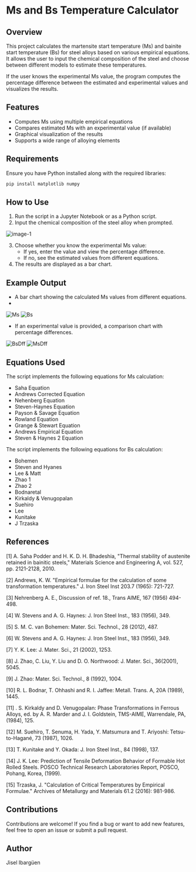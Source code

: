 # Ms and Bs Temperature Calculator

## Overview
This project calculates the martensite start temperature (Ms) and bainite start temperature (Bs) for steel alloys based on various empirical equations. It allows the user to input the chemical composition of the steel and choose between different models to estimate these temperatures.

If the user knows the experimental Ms value, the program computes the percentage difference between the estimated and experimental values and visualizes the results.

## Features
- Computes Ms using multiple empirical equations
- Compares estimated Ms with an experimental value (if available)
- Graphical visualization of the results
- Supports a wide range of alloying elements

## Requirements
Ensure you have Python installed along with the required libraries:

```bash
pip install matplotlib numpy
```

## How to Use
1. Run the script in a Jupyter Notebook or as a Python script.
2. Input the chemical composition of the steel alloy when prompted.

![image-1](https://github.com/user-attachments/assets/fae9deed-ab88-4679-a792-517ad07fbea8)


3. Choose whether you know the experimental Ms value:
   - If yes, enter the value and view the percentage difference.
   - If no, see the estimated values from different equations.
4. The results are displayed as a bar chart.

## Example Output
- A bar chart showing the calculated Ms values from different equations.
- 
![Ms](https://github.com/user-attachments/assets/adefdc10-2504-4a06-899e-5d56b906288b)
![Bs](https://github.com/user-attachments/assets/dbb0c8e2-297b-4c21-b174-dd5a0591cac9)

- If an experimental value is provided, a comparison chart with percentage differences.

![BsDff](https://github.com/user-attachments/assets/b443d5f4-786a-46cf-8b2a-470716ca223b)
![MsDff](https://github.com/user-attachments/assets/3a3795b8-1744-4738-a363-dea3b5884205)


## Equations Used
The script implements the following equations for Ms calculation:
- Saha Equation
- Andrews Corrected Equation
- Nehenberg Equation
- Steven-Haynes Equation
- Payson & Savage Equation
- Rowland Equation
- Grange & Stewart Equation
- Andrews Empirical Equation
- Steven & Haynes 2 Equation

The script implements the following equations for Bs calculation:
- Bohemen
- Steven and Hyanes
- Lee & Matt
- Zhao 1
- Zhao 2
- Bodnaretal
- Kirkaldy & Venugopalan
- Suehiro
- Lee
- Kunitake
- J Trzaska

## References

[1] A. Saha Podder and H. K. D. H. Bhadeshia, "Thermal stability of austenite retained in bainitic steels," Materials Science and Engineering A, vol. 527, pp. 2121-2128, 2010.

[2] Andrews, K. W. "Empirical formulae for the calculation of some transformation temperatures." J. Iron Steel Inst 203.7 (1965): 721-727.

[3] Nehrenberg A. E., Discussion of ref. 18., Trans AIME, 167 (1956) 494-498.

[4] W. Stevens and A. G. Haynes: J. Iron Steel Inst., 183 (1956), 349.

[5] S. M. C. van Bohemen: Mater. Sci. Technol., 28 (2012), 487.

[6] W. Stevens and A. G. Haynes: J. Iron Steel Inst., 183 (1956), 349.

[7] Y. K. Lee: J. Mater. Sci., 21 (2002), 1253.

[8] J. Zhao, C. Liu, Y. Liu and D. O. Northwood: J. Mater. Sci., 36(2001), 5045.

[9] J. Zhao: Mater. Sci. Technol., 8 (1992), 1004.

[10] R. L. Bodnar, T. Ohhashi and R. I. Jaffee: Metall. Trans. A, 20A (1989), 1445.

[11] . S. Kirkaldy and D. Venugopalan: Phase Transformations in Ferrous Alloys, ed. by A. R. Marder and J. I. Goldstein, TMS-AIME, Warrendale, PA, (1984), 125.

[12] M. Suehiro, T. Senuma, H. Yada, Y. Matsumura and T. Ariyoshi: Tetsu-to-Hagané, 73 (1987), 1026.

[13] T. Kunitake and Y. Okada: J. Iron Steel Inst., 84 (1998), 137.

[14] J. K. Lee: Prediction of Tensile Deformation Behavior of Formable Hot Rolled Steels. POSCO Technical Research Laboratories Report, POSCO, Pohang, Korea, (1999).

[15] Trzaska, J. "Calculation of Critical Temperatures by Empirical Formulae." Archives of Metallurgy and Materials 61.2 (2016): 981-986.

## Contributions
Contributions are welcome! If you find a bug or want to add new features, feel free to open an issue or submit a pull request.

## Author
Jisel Ibargüen
